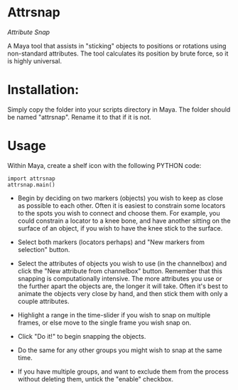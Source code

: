 # Attrsnap

_Attribute Snap_

A Maya tool that assists in "sticking" objects to positions or rotations using non-standard attributes.
The tool calculates its position by brute force, so it is highly universal.

# Installation:

Simply copy the folder into your scripts directory in Maya. The folder should be named "attrsnap". Rename it to that if it is not.

# Usage

Within Maya, create a shelf icon with the following PYTHON code:

	import attrsnap
	attrsnap.main()

<!-- ![Screenshot](screen.jpg) -->

* Begin by deciding on two markers (objects) you wish to keep as close as possible to each other. Often it is easiest to constrain some locators to the spots you wish to connect and choose them. For example, you could constrain a locator to a knee bone, and have another sitting on the surface of an object, if you wish to have the knee stick to the surface.

* Select both markers (locators perhaps) and "New markers from selection" button.

* Select the attributes of objects you wish to use (in the channelbox) and click the "New attribute from channelbox" button. Remember that this snapping is computationally intensive. The more attributes you use or the further apart the objects are, the longer it will take. Often it's best to animate the objects very close by hand, and then stick them with only a couple attributes.

* Highlight a range in the time-slider if you wish to snap on multiple frames, or else move to the single frame you wish snap on.

* Click "Do it!" to begin snapping the objects.

* Do the same for any other groups you might wish to snap at the same time.

* If you have multiple groups, and want to exclude them from the process without deleting them, untick the "enable" checkbox.
